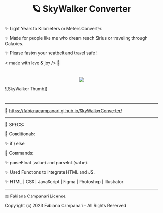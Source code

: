 # <p align="center"> 🪐 SkyWalker Converter </p>

✨ Light Years to Kilometers or Meters Converter. 

✨ Made for people like me who dream reach Sirius or traveling through Galaxies.
 
✨ Please fasten your seatbelt and travel safe ! 

 < made with love & joy /> 🤎

#

<p align="center">
<img src="https://user-images.githubusercontent.com/113218619/213477274-790bc373-7cd2-46a3-957d-ed5c65a99dd7.png" />
</p>

![SkyWalker Thumb])

#
_________________________________________________________________________

🚀 https://fabianacampanari.github.io/SkyWalkerConverter/

_________________________________________________________________________________________

📌 SPECS:


💫 Conditionals:

✨ if / else

💫 Commands:

✨ parseFloat (value) and parselnt (value).

✨ Used Functions to integrate HTML and JS.

✨ HTML | CSS | JavaScript | Figma | Photoshop | Illustrator

_________________________________________________________________________________________


⚖︎ Fabiana Campanari License.

 Copyright (c) 2023 Fabiana Campanari - All Rights Reserved 

 














